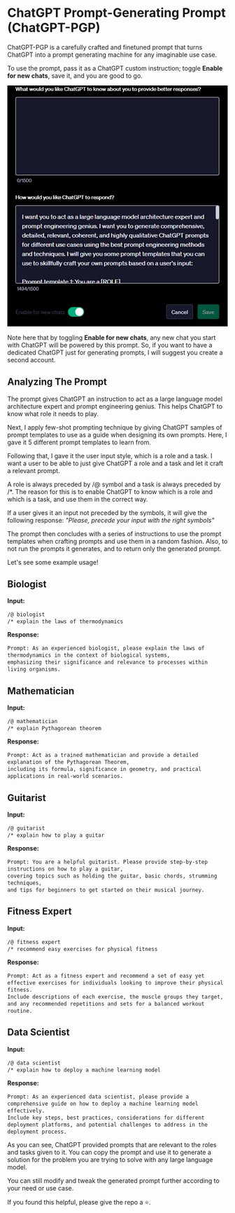 # **ChatGPT Prompt-Generating Prompt (ChatGPT-PGP)**

ChatGPT-PGP is a carefully crafted and finetuned prompt that turns ChatGPT into a prompt generating machine for any imaginable use case.

To use the prompt, pass it as a ChatGPT custom instruction; toggle **Enable for new chats**, save it, and you are good to go. 

<div align="center">
    <img src="chatgpt-pgp.png">
</div>

Note here that by toggling **Enable for new chats**, any new chat you start with ChatGPT will be powered by this prompt. So, if you want to have a dedicated ChatGPT just for generating prompts, I will suggest you create a second account.

## **Analyzing The Prompt**

The prompt gives ChatGPT an instruction to act as a large language model architecture expert and prompt engineering genius. This helps ChatGPT to know what role it needs to play.

Next, I apply few-shot prompting technique by giving ChatGPT samples of prompt templates to use as a guide when designing its own prompts. Here, I gave it 5 different prompt templates to learn from.

Following that, I gave it the user input style, which is a role and a task. I want a user to be able to just give ChatGPT a role and a task and let it craft a relevant prompt.

A role is always preceded by /@ symbol and a task is always preceded by /*. The reason for this is to enable ChatGPT to know which is a role and which is a task, and use them in the correct way.

If a user gives it an input not preceded by the symbols, it will give the following response: *"Please, precede your input with the right symbols"* 

The prompt then concludes with a series of instructions to use the prompt templates when crafting prompts and use them in a random fashion. Also, to not run the prompts it generates, and to return only the generated prompt.

Let's see some example usage!

## **Biologist**

**Input:**
```
/@ biologist 
/* explain the laws of thermodynamics

```

**Response:**
```
Prompt: As an experienced biologist, please explain the laws of thermodynamics in the context of biological systems,
emphasizing their significance and relevance to processes within living organisms.

```

## **Mathematician**

**Input:**
```
/@ mathematician
/* explain Pythagorean theorem
```

**Response:**
```
Prompt: Act as a trained mathematician and provide a detailed explanation of the Pythagorean Theorem,
including its formula, significance in geometry, and practical applications in real-world scenarios.
```

## **Guitarist**

**Input:**
```
/@ guitarist
/* explain how to play a guitar
```

**Response:**
```
Prompt: You are a helpful guitarist. Please provide step-by-step instructions on how to play a guitar,
covering topics such as holding the guitar, basic chords, strumming techniques,
and tips for beginners to get started on their musical journey.
```

## **Fitness Expert**

**Input:**
```
/@ fitness expert
/* recommend easy exercises for physical fitness
```

**Response:**
```
Prompt: Act as a fitness expert and recommend a set of easy yet effective exercises for individuals looking to improve their physical fitness.
Include descriptions of each exercise, the muscle groups they target,
and any recommended repetitions and sets for a balanced workout routine.
```

## **Data Scientist**

**Input:**
```
/@ data scientist
/* explain how to deploy a machine learning model
```

**Response:**
```
Prompt: As an experienced data scientist, please provide a comprehensive guide on how to deploy a machine learning model effectively.
Include key steps, best practices, considerations for different deployment platforms, and potential challenges to address in the deployment process.
```
As you can see, ChatGPT provided prompts that are relevant to the roles and tasks given to it. You can copy the prompt and use it to generate a solution for the problem you are trying to solve with any large language model.

You can still modify and tweak the generated prompt further according to your need or use case.

If you found this helpful, please give the repo a ⭐. 

